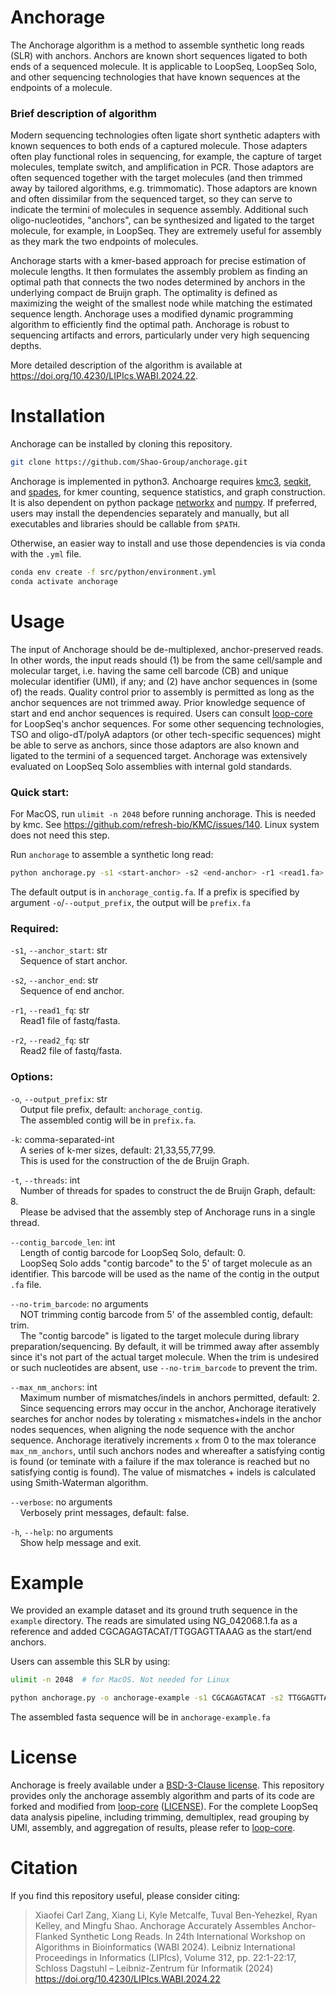 # Anchorage

The Anchorage algorithm is a method to assemble synthetic long reads (SLR) with anchors. Anchors are known short sequences ligated to both ends of a sequenced molecule. It is applicable to LoopSeq, LoopSeq Solo, and other sequencing technologies that have known sequences at the endpoints of a molecule.

### Brief description of algorithm

Modern sequencing technologies often ligate short synthetic adapters with known sequences to both ends of a captured molecule. Those adapters often play functional roles in sequencing, for example, the capture of target molecules, template switch, and amplification in PCR. Those adaptors are often sequenced together with the target molecules (and then trimmed away by tailored algorithms, e.g. trimmomatic). Those adaptors are known and often dissimilar from the sequenced target, so they can serve to indicate the termini of molecules in sequence assembly. Additional such oligo-nucleotides, "anchors", can be synthesized and ligated to the target molecule, for example, in LoopSeq. They are extremely useful for assembly as they mark the two endpoints of molecules.

Anchorage starts with a kmer-based approach for precise estimation of molecule lengths. It then formulates the assembly problem as finding an optimal path that connects the two nodes determined by anchors in the underlying compact de Bruijn graph. The optimality is defined as maximizing the weight of the smallest node while matching the estimated sequence length. Anchorage uses a modified dynamic programming algorithm to efficiently find the optimal path. Anchorage is robust to sequencing artifacts and errors, particularly under very high sequencing depths.

More detailed description of the algorithm is available at https://doi.org/10.4230/LIPIcs.WABI.2024.22.



# Installation

Anchorage can be installed by cloning this repository.

```sh
git clone https://github.com/Shao-Group/anchorage.git
```

Anchorage is implemented in python3. Anchoarge requires [kmc3](https://github.com/refresh-bio/KMC), [seqkit](https://github.com/shenwei356/seqkit), and [spades](https://ablab.github.io/spades/index.html), for kmer counting, sequence statistics, and graph construction. It is also dependent on python package [networkx](https://networkx.org/) and [numpy](https://numpy.org/). If preferred, users may install the dependencies separately and manually, but all executables and libraries should be callable from `$PATH`.

Otherwise, an easier way to install and use those dependencies is via conda with the `.yml` file.
```sh
conda env create -f src/python/environment.yml
conda activate anchorage
```

# Usage

The input of Anchorage should be de-multiplexed, anchor-preserved reads. In other words, the input reads should (1) be from the same cell/sample and molecular target, i.e. having the same cell barcode (CB) and unique molecular identifier (UMI), if any; and (2) have anchor sequences in (some of) the reads. Quality control prior to assembly is permitted as long as the anchor sequences are not trimmed away. Prior knowledge sequence of start and end anchor sequences is required. Users can consult [loop-core](https://github.com/Elembio/loop-core) for LoopSeq's anchor sequences. For some other sequencing technologies, TSO and oligo-dT/polyA adaptors (or other tech-specific sequences) might be able to serve as anchors, since those adaptors are also known and ligated to the termini of a sequenced target. Anchorage was extensively evaluated on LoopSeq Solo assemblies with internal gold standards.

### Quick start:

For MacOS, run `ulimit -n 2048` before running anchorage. This is needed by kmc. See https://github.com/refresh-bio/KMC/issues/140. Linux system does not need this step.

Run `anchorage`  to assemble a synthetic long read:

```bash
python anchorage.py -s1 <start-anchor> -s2 <end-anchor> -r1 <read1.fa> -r2 <read2.fa> [options]
```

The default output is in `anchorage_contig.fa`. If a prefix is specified by argument `-o`/`--output_prefix`, the output will be `prefix.fa` 



### Required:

`-s1`, `--anchor_start`: str  
	&nbsp;&nbsp;&nbsp;&nbsp;Sequence of start anchor.

`-s2`, `--anchor_end`: str  
	&nbsp;&nbsp;&nbsp;&nbsp;Sequence of end anchor.

`-r1`, `--read1_fq`: str  
	&nbsp;&nbsp;&nbsp;&nbsp;Read1 file of fastq/fasta.

`-r2`, `--read2_fq`: str  
	&nbsp;&nbsp;&nbsp;&nbsp;Read2 file of fastq/fasta.



### Options:

`-o`, `--output_prefix`: str  
	&nbsp;&nbsp;&nbsp;&nbsp;Output file prefix, default: `anchorage_contig`.    
	&nbsp;&nbsp;&nbsp;&nbsp;The assembled contig will be in `prefix.fa`.

`-k`: comma-separated-int  
	&nbsp;&nbsp;&nbsp;&nbsp;A series of k-mer sizes, default: 21,33,55,77,99.  
	&nbsp;&nbsp;&nbsp;&nbsp;This is used for the construction of the de Bruijn Graph.

`-t`, `--threads`: int  
	&nbsp;&nbsp;&nbsp;&nbsp;Number of threads for spades to construct the de Bruijn Graph, default: 8.    
	&nbsp;&nbsp;&nbsp;&nbsp;Please be advised that the assembly step of Anchorage runs in a single thread.

`--contig_barcode_len`: int  
	&nbsp;&nbsp;&nbsp;&nbsp;Length of contig barcode for LoopSeq Solo, default: 0.    
	&nbsp;&nbsp;&nbsp;&nbsp;LoopSeq Solo adds "contig barcode" to the 5' of target molecule as an identifier. This barcode will be used as the name of the contig in the output `.fa` file.

`--no-trim_barcode`: no arguments  
	&nbsp;&nbsp;&nbsp;&nbsp;NOT trimming contig barcode from 5' of the assembled contig, default: trim.  
	&nbsp;&nbsp;&nbsp;&nbsp;The "contig barcode" is ligated to the target molecule during library preparation/sequencing. By default, it will be trimmed away after assembly since it's not part of the actual target molecule. When the trim is undesired or such nucleotides are absent, use `--no-trim_barcode` to prevent the trim.

`--max_nm_anchors`: int  
	&nbsp;&nbsp;&nbsp;&nbsp;Maximum number of mismatches/indels in anchors permitted, default: 2.  
	&nbsp;&nbsp;&nbsp;&nbsp;Since sequencing errors may occur in the anchor, Anchorage iteratively searches for anchor nodes by tolerating `x` mismatches+indels in the anchor nodes sequences, when aligning the node sequence with the anchor sequence. Anchorage iteratively increments `x` from 0 to the max tolerance `max_nm_anchors`, until such anchors nodes and whereafter a satisfying contig is found (or teminate with a failure if the max tolerance is reached but no satisfying contig is found). The value of mismatches + indels is calculated using Smith-Waterman algorithm.

`--verbose`: no arguments  
	&nbsp;&nbsp;&nbsp;&nbsp;Verbosely print messages, default: false.
	
`-h`, `--help`: no arguments  
	&nbsp;&nbsp;&nbsp;&nbsp;Show help message and exit.

# Example
We provided an example dataset and its ground truth sequence in the `example` directory.
The reads are simulated using NG_042068.1.fa as a reference and added CGCAGAGTACAT/TTGGAGTTAAAG as the start/end anchors.

Users can assemble this SLR by using:
```sh
ulimit -n 2048  # for MacOS. Not needed for Linux

python anchorage.py -o anchorage-example -s1 CGCAGAGTACAT -s2 TTGGAGTTAAAG -r1 example/sample_01_1.fasta -r2 example/sample_01_2.fasta  --no-trim_barcode --contig_barcode_len 0 
```
The assembled fasta sequence will be in `anchorage-example.fa`

# License

Anchorage is freely available under a [BSD-3-Clause license](./LICENSE). This repository provides only the anchorage assembly algorithm and parts of its code are forked and modified from [loop-core](https://github.com/Elembio/loop-core) ([LICENSE](https://github.com/Elembio/loop-core/blob/main/LICENSE)). For the complete LoopSeq data analysis pipeline, including trimming, demultiplex, read grouping by UMI, assembly, and aggregation of results, please refer to [loop-core](https://github.com/Elembio/loop-core). 

# Citation

If you find this repository useful, please consider citing:

>Xiaofei Carl Zang, Xiang Li, Kyle Metcalfe, Tuval Ben-Yehezkel, Ryan Kelley, and Mingfu Shao. Anchorage Accurately Assembles Anchor-Flanked Synthetic Long Reads. In 24th International Workshop on Algorithms in Bioinformatics (WABI 2024). Leibniz International Proceedings in Informatics (LIPIcs), Volume 312, pp. 22:1-22:17, Schloss Dagstuhl – Leibniz-Zentrum für Informatik (2024)
>https://doi.org/10.4230/LIPIcs.WABI.2024.22
